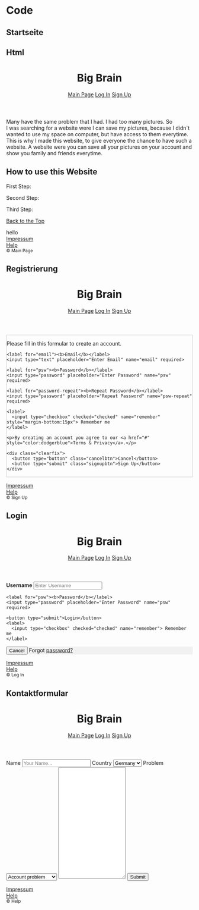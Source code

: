 # Code
## Startseite
## Html

<!DOCTYPE>
<html>
<head>
   <meta charset="utf-8">
   <link href="main.css" type="text/css" rel="Stylesheet" >
   <header>
   <h1>Big Brain</h1>
   <nav class="navigation">
      <a href="Startseite.html">Main Page</a>
      <a href="Log in.html">Log In</a>
      <a href="Sign In.html">Sign Up</a>
   </nav>
  </header>
  <section>
   <p>Many have the same problem that I had. I had too many pictures. So<br> 
   	  I was searching for a website were I can save my pictures, because I didn`t<br> 
   	  wanted to use my space on computer, but have access to them everytime.<br>
      This is why I made this website, to give everyone the chance to have such a<br> 
      website. A website were you can save all your pictures on your account and<br> show you family and friends everytime.  
   </p>
   <h2>How to use this Website</h2>
   <p>First Step:<br>
   </p>
   <p>Second Step:<br> 
   </p>
   <p>Third Step:<br>
   </p>
   <p>
     <a href="#top">Back to the Top</a>
   </p>
   </section>
   <aside>
    	hello
   </aside>
  <footer>
    <nav>
      <a href="Impressum.html">Impressum</a><br>
      <a href="Help.html">Help</a><br>
      <small>&copy; Main Page</small>
    </nav>
   </footer>
 </body>
</html>

## Registrierung

<!DOCTYPE>
<!DOCTYPE html>
<html>
<head>
   <meta charset="utf-8">
   <link href="Signup.css" type="text/css" rel="Stylesheet" >
   <title></title>
</head>
 <body> 
  <header>
   <h1 class="Name">Big Brain</h1>
   <nav class="navigation">
      <a href="Startseite.html">Main Page</a>
      <a href="Log in.html">Log In</a>
      <a href="Sign in.html">Sign Up</a>
   </nav>
  </header>
  <section class="solve">
    
  </section>
  <section class="middle">
      <form action="Database.php" style="border:1px solid #ccc">
  <div class="container">
    <p>Please fill in this formular to create an account.</p>

    <label for="email"><b>Email</b></label>
    <input type="text" placeholder="Enter Email" name="email" required>

    <label for="psw"><b>Password</b></label>
    <input type="password" placeholder="Enter Password" name="psw" required>

    <label for="password-repeat"><b>Repeat Password</b></label>
    <input type="password" placeholder="Repeat Password" name="psw-repeat" required>

    <label>
      <input type="checkbox" checked="checked" name="remember" style="margin-bottom:15px"> Remember me
    </label>

    <p>By creating an account you agree to our <a href="#" style="color:dodgerblue">Terms & Privacy</a>.</p>

    <div class="clearfix">
      <button type="button" class="cancelbtn">Cancel</button>
      <button type="submit" class="signupbtn">Sign Up</button>
    </div>
  </div>
</form>
  </section>
  <section class="sides">
    
  </section>
<footer>
    <nav>
      <a href="Impressum.html">Impressum</a><br>
      <a href="Help.html">Help</a><br>
      <small>&copy; Sign Up</small>
    </nav>
   </footer>
 </body>
</html>

## Login

<!DOCTYPE>
<!DOCTYPE html>
<html>
<head>
   <meta charset="utf-8">
   <link href="Log in.css" type="text/css" rel="Stylesheet" >
   <header>
   <h1 class="Name">Big Brain</h1>
   <nav class="navigation">
      <a href="Startseite.html">Main Page</a>
      <a href="Log in.html">Log In</a>
      <a href="Sign In.html">Sign Up</a>
   </nav>
  </header>
  <section class="solve">
    
  </section>
 <section class="middle">
   <form action="action_page.php" method="post">
  <div class="container">
    <label for="uname"><b>Username</b></label>
    <input type="text" placeholder="Enter Username" name="uname" required>

    <label for="psw"><b>Password</b></label>
    <input type="password" placeholder="Enter Password" name="psw" required>

    <button type="submit">Login</button>
    <label>
      <input type="checkbox" checked="checked" name="remember"> Remember me
    </label>
  </div>

  <div class="container" style="background-color:#f1f1f1">
    <button type="button" class="cancelbtn">Cancel</button>
    <span class="psw">Forgot <a href="#">password?</a></span>
  </div>
</form>
 </section>
 <section class="sides">
   
 </section>
<footer>
    <nav>
      <a href="Impressum.html">Impressum</a><br>
      <a href="Help.html">Help</a><br>
      <small>&copy; Log In</small>
    </nav>
   </footer>
</body>

## Kontaktformular

<!DOCTYPE>
<!DOCTYPE html>
<html>
<head>
   <meta charset="utf-8">
   <link href="Help.css" type="text/css" rel="Stylesheet" >
   <title></title>
</head>
 <body> 
  <header>
   <h1 class="Name">Big Brain</h1>
   <nav class="navigation">
      <a href="Startseite.html">Main Page</a>
      <a href="Log in.html">Log In</a>
      <a href="Sign In.html">Sign Up</a>
   </nav>
  </header>
  <section class="solve">
     
   </section>
   <section class="middle">
    <form action="Database.php" id="container">
      <label for="name">Name</label>
       <input type="text" id="name" name="Name" placeholder="Your Name...">
      <label for="Country">Country</label>
       <select>
        <option value="Germany">Germany</option>
        <option value="France">France</option>
        <option value="England">England</option>
        <option value="Usa">Usa</option>
       </select>
      <label for="Problem">Problem</label>
       <select>
        <option value="Account Problem">Account problem</option>
        <option value="Saving Problem">Saving problem</option>
        <option value="Technichal Problem">Technical problems</option>
       </select>
      <textarea id="subject" name="subject" placeholder="Write something..." style="height: 300px">
      </textarea>
      <input type="submit" name="submit">
    </form>
   </section>
   <section class="sides">
    
   </section>
  <footer>
    <nav>
      <a href="Impressum.html">Impressum</a><br>
      <a href="Help.html">Help</a><br>
      <small>&copy; Help</small>
    </nav>
   </footer>
 </body>
</html>
